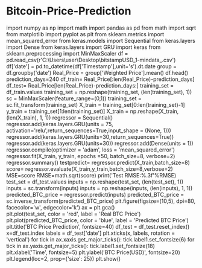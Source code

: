 # Bitcoin-Price-Prediction
import numpy as np 
import math
import pandas as pd 
from math import sqrt
from matplotlib import pyplot as plt
from sklearn.metrics import mean_squared_error
from keras.models import Sequential
from keras.layers import Dense
from keras.layers import GRU
import keras
from sklearn.preprocessing import MinMaxScaler
df = pd.read_csv(r'C:\Users\user\Desktop\bitstampUSD_1-mindata_.csv')
df['date'] = pd.to_datetime(df['Timestamp'],unit='s').dt.date
group = df.groupby('date')
Real_Price = group['Weighted Price'].mean()
df.head()
prediction_days=240
df_train= Real_Price[:len(Real_Price)-prediction_days]
df_test= Real_Price[len(Real_Price)-prediction_days:]
training_set = df_train.values
training_set = np.reshape(training_set, (len(training_set), 1))
sc = MinMaxScaler(feature_range=(0,1))
training_set = sc.fit_transform(training_set)
X_train = training_set[0:len(training_set)-1]
y_train = training_set[1:len(training_set)]
X_train = np.reshape(X_train, (len(X_train), 1, 1))
regressor = Sequential()
regressor.add(keras.layers.GRU(units = 75, activation='relu',return_sequences=True,input_shape = (None, 1)))
regressor.add(keras.layers.GRU(units=30,return_sequences=True))
regressor.add(keras.layers.GRU(units=30))
regressor.add(Dense(units = 1))
regressor.compile(optimizer = 'adam', loss = 'mean_squared_error')
regressor.fit(X_train, y_train, epochs =50, batch_size=8, verbose=2)
regressor.summary()
testpredict= regressor.predict(X_train,batch_size=8)
score= regressor.evaluate(X_train,y_train,batch_size=8,verbose=2)
MSE=score
RMSE=math.sqrt(score)
print('Test RMSE:%.3f'%RMSE)
test_set = df_test.values
inputs = np.reshape(test_set, (len(test_set), 1))
inputs = sc.transform(inputs)
inputs = np.reshape(inputs, (len(inputs), 1, 1))
predicted_BTC_price = regressor.predict(inputs)
predicted_BTC_price = sc.inverse_transform(predicted_BTC_price)
plt.figure(figsize=(10,5), dpi=80, facecolor='w', edgecolor='k')
ax = plt.gca()  
plt.plot(test_set, color = 'red', label = 'Real BTC Price')
plt.plot(predicted_BTC_price, color = 'blue', label = 'Predicted BTC Price')
plt.title('BTC Price Prediction', fontsize=40)
df_test = df_test.reset_index()
x=df_test.index
labels = df_test['date']
plt.xticks(x, labels, rotation = 'vertical')
for tick in ax.xaxis.get_major_ticks():
    tick.label1.set_fontsize(6)
for tick in ax.yaxis.get_major_ticks():
    tick.label1.set_fontsize(18)
plt.xlabel('Time', fontsize=5)
plt.ylabel('BTC Price(USD)', fontsize=20)
plt.legend(loc=2, prop={'size': 25})
plt.show()
